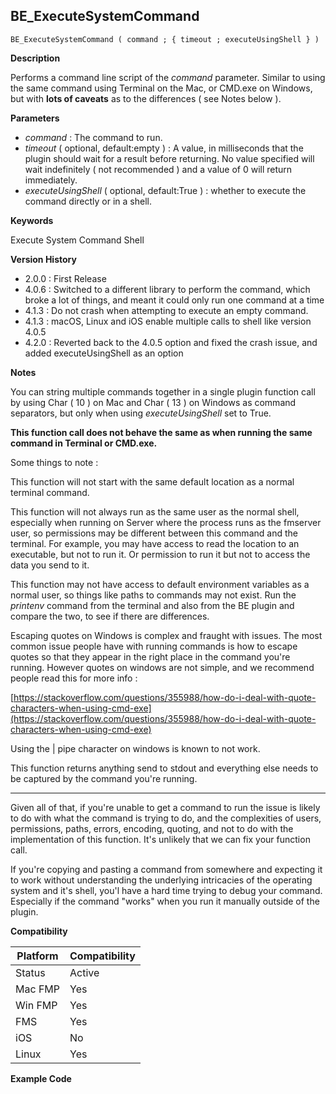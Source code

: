 ## BE_ExecuteSystemCommand

    BE_ExecuteSystemCommand ( command ; { timeout ; executeUsingShell } )

**Description**  

Performs a command line script of the *command* parameter. Similar to using the same command using Terminal on the Mac, or CMD.exe on Windows, but with **lots of caveats** as to the differences ( see Notes below ).

**Parameters**

* *command* : The command to run.
* *timeout* ( optional, default:empty ) : A value, in milliseconds that the plugin should wait for a result before returning.  No value specified will wait indefinitely ( not recommended ) and a value of 0 will return immediately.
* *executeUsingShell* ( optional, default:True ) : whether to execute the command directly or in a shell.

**Keywords**  

Execute System Command Shell

**Version History**

* 2.0.0 : First Release
* 4.0.6 : Switched to a different library to perform the command, which broke a lot of things, and meant it could only run one command at a time
* 4.1.3 : Do not crash when attempting to execute an empty command.
* 4.1.3 : macOS, Linux and iOS enable multiple calls to shell like version 4.0.5
* 4.2.0 : Reverted back to the 4.0.5 option and fixed the crash issue, and added executeUsingShell as an option

**Notes**

You can string multiple commands together in a single plugin function call by using Char ( 10 ) on Mac and Char ( 13 ) on Windows as command separators, but only when using *executeUsingShell* set to True.

**This function call does not behave the same as when running the same command in Terminal or CMD.exe.**

Some things to note :

This function will not start with the same default location as a normal terminal command.

This function will not always run as the same user as the normal shell, especially when running on Server where the process runs as the fmserver user, so permissions may be different between this command and the terminal.  For example, you may have access to read the location to an executable, but not to run it.  Or permission to run it but not to access the data you send to it.

This function may not have access to default environment variables as a normal user, so things like paths to commands may not exist.  Run the *printenv* command from the terminal and also from the BE plugin and compare the two, to see if there are differences.

Escaping quotes on Windows is complex and fraught with issues.  The most common issue people have with running commands is how to escape quotes so that they appear in the right place in the command you're running.  However quotes on windows are not simple, and we recommend people read this for more info :

[https://stackoverflow.com/questions/355988/how-do-i-deal-with-quote-characters-when-using-cmd-exe](https://stackoverflow.com/questions/355988/how-do-i-deal-with-quote-characters-when-using-cmd-exe) 

Using the | pipe character on windows is known to not work.

This function returns anything send to stdout and everything else needs to be captured by the command you're running.

---

Given all of that, if you're unable to get a command to run the issue is likely to do with what the command is trying to do, and the complexities of users, permissions, paths, errors, encoding, quoting, and not to do with the implementation of this function.  It's unlikely that we can fix your function call.

If you're copying and pasting a command from somewhere and expecting it to work without understanding the underlying intricacies of the operating system and it's shell, you'l have a hard time trying to debug your command.  Especially if the command "works" when you run it manually outside of the plugin.

**Compatibility** 

| Platform | Compatibility |
|-----------|-----------|
| Status | Active |  
| Mac FMP | Yes  |  
| Win FMP | Yes  |  
| FMS | Yes  |  
| iOS | No  |  
| Linux | Yes  |  

**Example Code**
